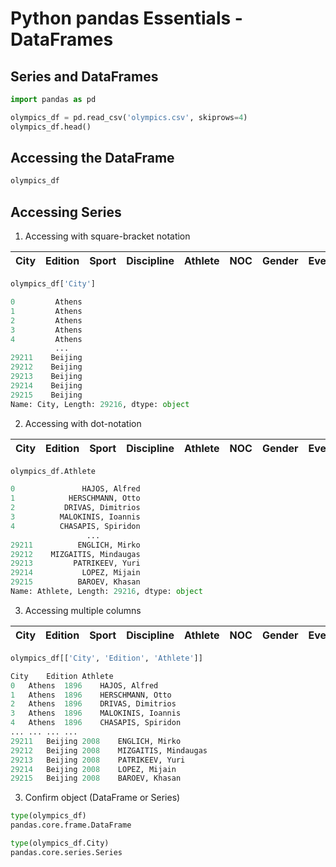 # Python pandas Essentials - DataFrames

## Series and DataFrames
```python
import pandas as pd
```

```python
olympics_df = pd.read_csv('olympics.csv', skiprows=4)
olympics_df.head()
```

## Accessing the DataFrame
```python
olympics_df
```

## Accessing Series
1. Accessing with square-bracket notation

| City | Edition | Sport | Discipline | Athlete | NOC | Gender | Event | Event_gender | Medal |
|------|---------|-------|------------|---------|-----|--------|-------|--------------|-------|

```python
olympics_df['City']

0         Athens
1         Athens
2         Athens
3         Athens
4         Athens
          ...   
29211    Beijing
29212    Beijing
29213    Beijing
29214    Beijing
29215    Beijing
Name: City, Length: 29216, dtype: object
```
2. Accessing with dot-notation

| City | Edition | Sport | Discipline | Athlete | NOC | Gender | Event | Event_gender | Medal |
|------|---------|-------|------------|---------|-----|--------|-------|--------------|-------|

```python
olympics_df.Athlete

0               HAJOS, Alfred
1            HERSCHMANN, Otto
2           DRIVAS, Dimitrios
3          MALOKINIS, Ioannis
4          CHASAPIS, Spiridon
                 ...         
29211          ENGLICH, Mirko
29212    MIZGAITIS, Mindaugas
29213         PATRIKEEV, Yuri
29214           LOPEZ, Mijain
29215          BAROEV, Khasan
Name: Athlete, Length: 29216, dtype: object
```
3. Accessing multiple columns

| City | Edition | Sport | Discipline | Athlete | NOC | Gender | Event | Event_gender | Medal |
|------|---------|-------|------------|---------|-----|--------|-------|--------------|-------|

```python
olympics_df[['City', 'Edition', 'Athlete']]

City	Edition	Athlete
0	Athens	1896	HAJOS, Alfred
1	Athens	1896	HERSCHMANN, Otto
2	Athens	1896	DRIVAS, Dimitrios
3	Athens	1896	MALOKINIS, Ioannis
4	Athens	1896	CHASAPIS, Spiridon
...	...	...	...
29211	Beijing	2008	ENGLICH, Mirko
29212	Beijing	2008	MIZGAITIS, Mindaugas
29213	Beijing	2008	PATRIKEEV, Yuri
29214	Beijing	2008	LOPEZ, Mijain
29215	Beijing	2008	BAROEV, Khasan
```

3. Confirm object (DataFrame or Series)
```python
type(olympics_df)
pandas.core.frame.DataFrame

type(olympics_df.City)
pandas.core.series.Series
```